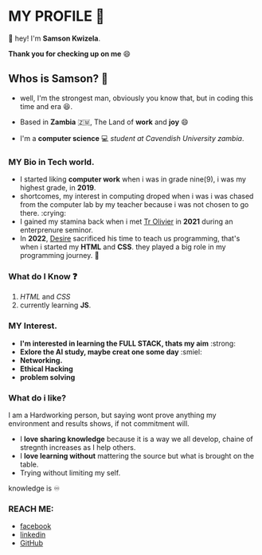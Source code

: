 # MY PROFILE :man:
 :wave: hey! I'm **Samson Kwizela**.

 **Thank you for checking up on me** :smile:

 ## Whos is Samson? :thinking:
 - well, I'm the strongest man, obviously you know that, but in coding this time and era :laughing:.
 - Based in **Zambia** :zambia:, The Land of **work** and **joy** :smile:

- I'm a **computer science** :computer: *student at Cavendish University zambia*.

### MY Bio in Tech world.
- I started liking **computer work** when i was in grade nine(9), i was my highest grade, in **2019**. 
- shortcomes, my interest in computing droped when i was i was chased from the computer lab by my teacher because  i was not chosen to go there. :crying:
- I gained my stamina back when i met [Tr Olivier](https://www.linkedin.com/in/olivierjm/?originalSubdomain=zm) in **2021** during an enterprenure seminor. 
- In **2022**, [Desire](https://github.com/Deewiliams) sacrificed his time to teach us programming, that's when i started my **HTML** and **CSS**.
 they played a big role in my programming journey. :pray:

### What do I Know :question:
1. *HTML* and *CSS*
2. currently learning **JS**.
     
### MY Interest.
- **I'm interested in learning the **FULL STACK**, thats my aim** :strong:
- **Exlore the AI study, maybe creat one some day** :smiel:
- **Networking.**
- **Ethical Hacking**
- **problem solving**

### What do i like?

I am a Hardworking person, but saying wont prove anything my environment and results shows, if not commitment will.
- I **love sharing knowledge** because it is a way we all develop, chaine of stregnth increases as I help others.
- I **love learning without** mattering the source but what is brought on the table.
- Trying without limiting my self.

knowledge is :infinity: 


### REACH ME:
- [facebook](https://web.facebook.com/?_rdc=1&_rdr)
- [linkedin](https://www.linkedin.com/search/results/people/?firstName=Samson&lastName=Kwizera&origin=SEO_PSERP)
- [GitHub](https://github.com/SammyLoyalty/Ethical-hacking)